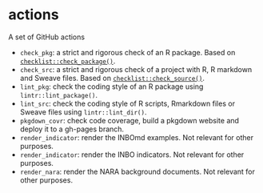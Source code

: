 # actions

A set of GitHub actions

- `check_pkg`: a strict and rigorous check of an R package.
  Based on [`checklist::check_package()`](https://inbo.github.io/checklist/reference/check_package.html).
- `check_src`: a strict and rigorous check of a project with R, R markdown and Sweave files.
  Based on [`checklist::check_source()`](https://inbo.github.io/checklist/reference/check_source.html).
- `lint_pkg`: check the coding style of an R package using `lintr::lint_package()`.
- `lint_src`: check the coding style of R scripts, Rmarkdown files or Sweave files using `lintr::lint_dir()`.
- `pkgdown_covr`: check code coverage, build a pkgdown website and deploy it to a gh-pages branch.
- `render_indicator`: render the INBOmd examples.
  Not relevant for other purposes.
- `render_indicator`: render the INBO indicators.
  Not relevant for other purposes.
- `render_nara`: render the NARA background documents.
  Not relevant for other purposes.
